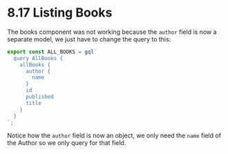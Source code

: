 # 8.17 Listing Books
The books component was not working because the `author` field is now a separate model, we just have to change the query to this:

```js
export const ALL_BOOKS = gql`
  query AllBooks {
    allBooks {
      author {
        name
      }
      id
      published
      title
    }
  }
`;
```

Notice how the `author` field is now an object, we only need the `name` field of the Author so we only query for that field.

